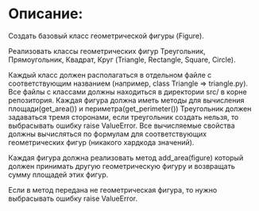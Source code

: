 # Описание:
Создать базовый класс геометрической фигуры (Figure).

Реализовать классы геометрических фигур Треугольник, Прямоугольник, Квадрат, Круг (Triangle, Rectangle, Square, Circle).

Каждый класс должен располагаться в отдельном файле с соответствующим названием (например, class Triangle => triangle.py).
Все файлы с классами должны находиться в директории src/ в корне репозитория.
Каждая фигура должна иметь методы для вычисления площади(get_area()) и периметра(get_perimeter())
Треугольник должен задаваться тремя сторонами, если треугольник создать нельзя, то выбрасывать ошибку raise ValueError.
Все вычисляемые свойства должны вычисляться по формулам для соответствующих геометрических фигур (никакого хардкода значений).

Каждая фигура должна реализовать метод add_area(figure) который должен принимать другую геометрическую фигуру и возвращать сумму площадей этих фигур.

Если в метод передана не геометрическая фигура, то нужно выбрасывать ошибку raise ValueError.